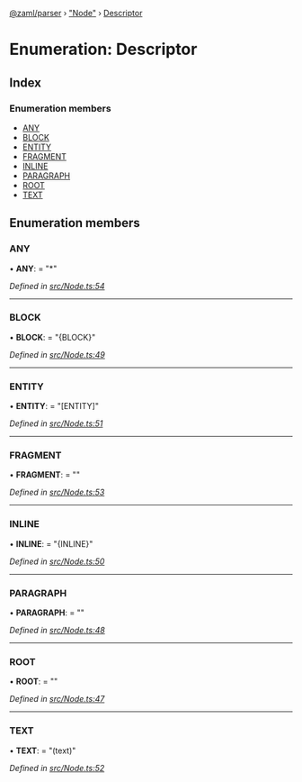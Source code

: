 [@zaml/parser](../README.md) › ["Node"](../modules/_node_.md) › [Descriptor](_node_.descriptor.md)

# Enumeration: Descriptor

## Index

### Enumeration members

* [ANY](_node_.descriptor.md#any)
* [BLOCK](_node_.descriptor.md#block)
* [ENTITY](_node_.descriptor.md#entity)
* [FRAGMENT](_node_.descriptor.md#fragment)
* [INLINE](_node_.descriptor.md#inline)
* [PARAGRAPH](_node_.descriptor.md#paragraph)
* [ROOT](_node_.descriptor.md#root)
* [TEXT](_node_.descriptor.md#text)

## Enumeration members

###  ANY

• **ANY**: = "*"

*Defined in [src/Node.ts:54](https://github.com/nexushubs/zaml-lang/blob/52476e1/packages/zaml-parser/src/Node.ts#L54)*

___

###  BLOCK

• **BLOCK**: = "{BLOCK}"

*Defined in [src/Node.ts:49](https://github.com/nexushubs/zaml-lang/blob/52476e1/packages/zaml-parser/src/Node.ts#L49)*

___

###  ENTITY

• **ENTITY**: = "[ENTITY]"

*Defined in [src/Node.ts:51](https://github.com/nexushubs/zaml-lang/blob/52476e1/packages/zaml-parser/src/Node.ts#L51)*

___

###  FRAGMENT

• **FRAGMENT**: = "<fragment>"

*Defined in [src/Node.ts:53](https://github.com/nexushubs/zaml-lang/blob/52476e1/packages/zaml-parser/src/Node.ts#L53)*

___

###  INLINE

• **INLINE**: = "{INLINE}"

*Defined in [src/Node.ts:50](https://github.com/nexushubs/zaml-lang/blob/52476e1/packages/zaml-parser/src/Node.ts#L50)*

___

###  PARAGRAPH

• **PARAGRAPH**: = "<paragraph>"

*Defined in [src/Node.ts:48](https://github.com/nexushubs/zaml-lang/blob/52476e1/packages/zaml-parser/src/Node.ts#L48)*

___

###  ROOT

• **ROOT**: = "<root>"

*Defined in [src/Node.ts:47](https://github.com/nexushubs/zaml-lang/blob/52476e1/packages/zaml-parser/src/Node.ts#L47)*

___

###  TEXT

• **TEXT**: = "(text)"

*Defined in [src/Node.ts:52](https://github.com/nexushubs/zaml-lang/blob/52476e1/packages/zaml-parser/src/Node.ts#L52)*
